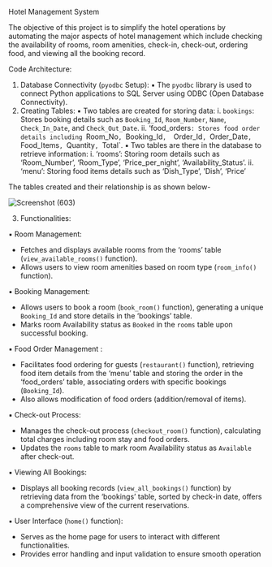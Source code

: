 Hotel Management System

The objective of this project is to simplify the hotel operations by automating the major aspects of hotel management which include checking the availability of rooms, room amenities, 
check-in, check-out, ordering food, and viewing all the booking record.

Code Architecture:

1. Database Connectivity (`pyodbc` Setup):
▪ The `pyodbc` library is used to connect Python applications to SQL Server using 
ODBC (Open Database Connectivity).
2. Creating Tables:
▪ Two tables are created for storing data:
i. `bookings`: Stores booking details such as `Booking_Id`, `Room_Number`, 
`Name`, `Check_In_Date`, and `Check_Out_Date`.
ii. ‘food_orders`: Stores food order details including `Room_No`, `Booking_Id`, 
`Order_Id`, `Order_Date`, `Food_Items`, `Quantity`, `Total`.
▪ Two tables are there in the database to retrieve information:
i. ‘rooms’: Storing room details such as ‘Room_Number’, ‘Room_Type’, 
‘Price_per_night’, ‘Availability_Status’.
ii. ‘menu’: Storing food items details such as ‘Dish_Type’, ’Dish’, ‘Price’


The tables created and their relationship is as shown below-

![Screenshot (603)](https://github.com/SunidhiSharma09/Python_Projects/assets/167216512/664c5a5b-ee7c-4471-b18d-67345553b008)

3. Functionalities:
   
▪ Room Management:
- Fetches and displays available rooms from the ‘rooms’ table (`view_available_rooms()` 
 function).
- Allows users to view room amenities based on room type (`room_info()` function).
 
▪ Booking Management:
- Allows users to book a room (`book_room()` function), generating a unique 
 `Booking_Id` and store details in the ‘bookings’ table.
- Marks room Availability status as `Booked` in the `rooms` table upon successful 
 booking.

▪ Food Order Management :
 - Facilitates food ordering for guests (`restaurant()` function), retrieving food item 
 details from the ‘menu’ table and storing the order in the ‘food_orders’ table, 
 associating orders with specific bookings (`Booking_Id`).
- Also allows modification of food orders (addition/removal of items).
  
▪ Check-out Process:
 - Manages the check-out process (`checkout_room()` function), calculating total 
 charges including room stay and food orders.
- Updates the `rooms` table to mark room Availability status as `Available` after 
 check-out.

▪ Viewing All Bookings:
- Displays all booking records (`view_all_bookings()` function) by retrieving data from 
 the ‘bookings’ table, sorted by check-in date, offers a comprehensive view of the 
 current reservations.
 
▪ User Interface (`home()` function):
 - Serves as the home page for users to interact with different functionalities.
 - Provides error handling and input validation to ensure smooth operation
